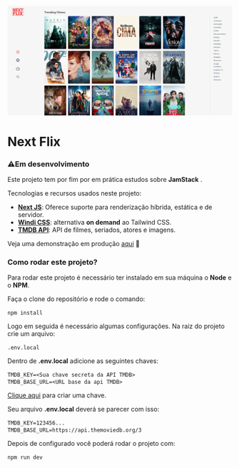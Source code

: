 ![enter image description here](./public/capa.png)

# Next Flix

### ⚠️Em desenvolvimento 


Este projeto tem por fim por em prática estudos sobre **JamStack** .

Tecnologias e recursos usados neste projeto:

 - **[Next JS](https://nextjs.org/)**: Oferece suporte para renderização híbrida, estática e de servidor.
 - **[Windi CSS](https://windicss.org/)**: alternativa **on demand**  ao Tailwind CSS.
 - **[TMDB API](https://developers.themoviedb.org/3/getting-started/introduction)**: API de filmes, seriados, atores e imagens.

Veja uma demonstração em produção [aqui](https://next-flix-one.vercel.app/) 🙂

### Como rodar este projeto?

Para rodar este projeto é necessário ter instalado em sua máquina o **Node** e o **NPM**.

Faça o clone do repositório e rode o comando:

    npm install
    
Logo em seguida é necessário algumas configurações. Na raiz do projeto crie um  arquivo:

    .env.local
Dentro de **.env.local** adicione as seguintes chaves:

    TMDB_KEY=<Sua chave secreta da API TMDB>
    TMDB_BASE_URL=<URL base da api TMDB>
[Clique aqui](https://developers.themoviedb.org/3/getting-started/introduction) para criar uma chave.

Seu arquivo **.env.local** deverá se parecer com isso:

    TMDB_KEY=123456...
    TMDB_BASE_URL=https://api.themoviedb.org/3

Depois de configurado você poderá rodar o projeto com:

    npm run dev

   


